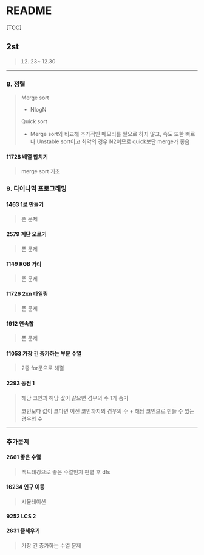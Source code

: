 # README

[TOC]

## 2st



> 12. 23~ 12.30



---

### 8. 정렬



> Merge sort
>
> - NlogN
>
> Quick sort
>
> - Merge sort와 비교해 추가적인 메모리를 필요로 하지 않고, 속도 또한 빠르나 Unstable sort이고 최악의 경우 N2이므로 quick보단 merge가 좋음



#### 11728 배열 합치기

> merge sort 기초





### 9. 다이나믹 프로그래밍



#### 1463 1로 만들기

> 푼 문제



#### 2579 계단 오르기

> 푼 문제



#### 1149 RGB 거리

> 푼 문제



#### 11726 2xn 타일링

> 푼 문제



#### 1912 연속합

> 푼 문제



#### 11053 가장 긴 증가하는 부분 수열

> 2중 for문으로 해결



#### 2293 동전 1

> 해당 코인과 해당 값이 같으면 경우의 수 1개 증가
>
> 코인보다 값이 크다면 이전 코인까지의 경우의 수 + 해당 코인으로 만들 수 있는 경우의 수





---

### 추가문제



#### 2661 좋은 수열

> 백트래킹으로 좋은 수열인지 판별 후 dfs



#### 16234 인구 이동

> 시뮬레이션



#### 9252 LCS 2





#### 2631 줄세우기

> 가장 긴 증가하는 수열 문제